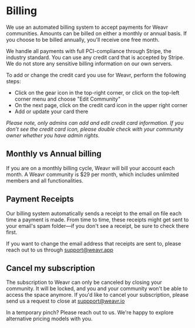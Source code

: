 # Billing

We use an automated billing system to accept payments for Weavr communities. Amounts can be billed on either a monthly or annual basis.  If you choose to be billed annually, you'll receive one free month.

We handle all payments with full PCI-compliance through Stripe, the industry standard. You can use any credit card that is accepted by Stripe. We do not store any sensitive billing information on our own servers.

To add or change the credit card you use for Weavr, perform the following steps:

- Click on the gear icon in the top-right corner, or click on the top-left corner menu and choose "Edit Community"
- On the next page, click on the credit card icon in the upper right corner
- Add or update your card there

*Please note, only admins can add and edit credit card information. If you don’t see the credit card icon, please double check with your community owner whether you have admin rights.* 

## Monthly vs Annual billing
If you are on a monthly billing cycle, Weavr will bill your account each month. A Weavr community is $29 per month, which includes unlimited members and all functionalities. 

## Payment Receipts
Our billing system automatically sends a receipt to the email on file each time a payment is made. From time to time, these receipts might get sent to your email's spam folder—if you don't see a receipt, be sure to check there first.

If you want to change the email address that receipts are sent to, please reach out to us through support@weavr.app

## Cancel my subscription
The subscription to Weavr can only be canceled by closing your community. It will be locked, and you and your community won't be able to access the space anymore. 
If you'd like to cancel your subscription, please send us a request to close at suppport@weavr.io

In a temporary pinch? Please reach out to us. We're happy to explore alternative pricing models with you.

